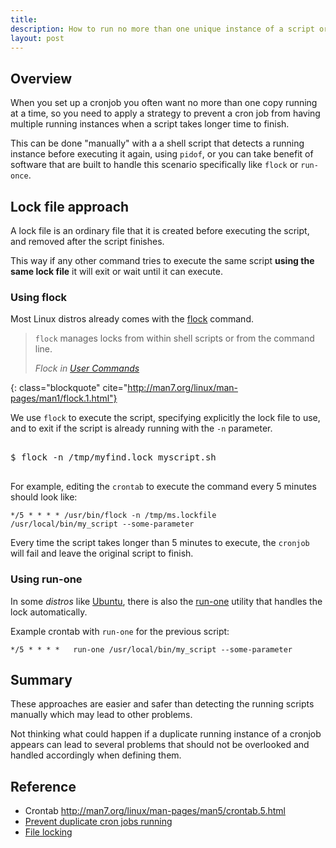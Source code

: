 ```yaml
---
title: 
description: How to run no more than one unique instance of a script or command.
layout: post
---
```


## Overview 

When you set up a cronjob you often want no more than one copy running
at a time, so you need to apply a strategy to prevent a cron job from
having multiple running instances when a script takes longer time to
finish. 

This can be done "manually" with a a shell script that detects a
running instance before executing it again, using `pidof`, or you can
take benefit of software that are built to handle this scenario
specifically like `flock` or `run-once`.

## Lock file approach

A lock file is an ordinary file that it is created before executing the
script, and removed after the script finishes. 

This way if any other command tries to execute the same script **using
the same lock file** it will exit or wait until it can execute.

### Using flock

Most Linux distros already comes with
the [flock](http://man7.org/linux/man-pages/man1/flock.1.html)
command. 

> `flock` manages locks from within shell scripts or from the command line.
> <footer class="blockquote-footer"> <cite>Flock in <a href="http://man7.org/linux/man-pages/man1/flock.1.html">User Commands</a></cite></footer>
{: class="blockquote" cite="http://man7.org/linux/man-pages/man1/flock.1.html"}

We use `flock` to execute the script, specifying explicitly the lock
file to use, and to exit if the script is already running with the
`-n` parameter.

<pre class="shell">
<samp>
<span class="shell-prompt">$</span> <kbd>flock -n /tmp/myfind.lock myscript.sh</kbd>
</samp>
</pre>

For example, editing the `crontab` to execute the command every 5 minutes should look like:

~~~ 
*/5 * * * * /usr/bin/flock -n /tmp/ms.lockfile /usr/local/bin/my_script --some-parameter
~~~

Every time the script takes longer than 5 minutes to execute, the
`cronjob` will fail and leave the original script to finish.

### Using run-one

In some *distros* like [Ubuntu](https://apps.ubuntu.com/cat/applications/run-one), there is also
the [run-one](https://launchpad.net/run-one) utility that handles the
lock automatically.

Example crontab with `run-one` for the previous script:

~~~
*/5 * * * *   run-one /usr/local/bin/my_script --some-parameter
~~~

## Summary

These approaches are easier and safer than detecting the running
scripts manually which may lead to other problems. 

Not thinking what could happen if a duplicate running instance of a
cronjob appears can lead to several problems that should not be
overlooked and handled accordingly when defining them.

## Reference

- Crontab <http://man7.org/linux/man-pages/man5/crontab.5.html>
- [Prevent duplicate cron jobs running](http://serverfault.com/q/82857/135885)
- [File locking](https://en.wikipedia.org/wiki/File_locking)
